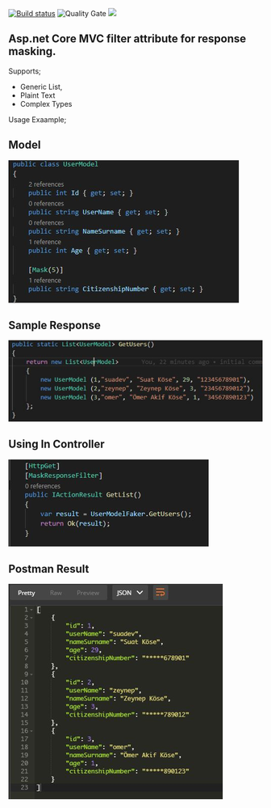 [![Build status](https://ci.appveyor.com/api/projects/status/nrvk81jcwu6f5a3l?svg=true)](https://ci.appveyor.com/project/suadev/responsemasking-aspnetcore-filter)
![Quality Gate](https://sonarcloud.io/api/project_badges/measure?project=suadev_ResponseMasking.AspNetCore.Filter&metric=alert_status)
<img width="100" src="https://sonarcloud.io/images/project_badges/sonarcloud-orange.svg" />


## Asp.net Core MVC filter attribute for response masking. 

Supports;

- Generic List,
- Plaint Text
- Complex Types

Usage Exaample;

## Model

![alt text](https://github.com/suadev/ResponseMasking.AspNetCore.Filter/blob/master/SampleApi/screenshots/userModel.JPG)

## Sample Response

![alt text](https://github.com/suadev/ResponseMasking.AspNetCore.Filter/blob/master/SampleApi/screenshots/fakeData.JPG)

## Using In Controller

![alt text](https://github.com/suadev/ResponseMasking.AspNetCore.Filter/blob/master/SampleApi/screenshots/controller.JPG)

## Postman Result

![alt text](https://github.com/suadev/ResponseMasking.AspNetCore.Filter/blob/master/SampleApi/screenshots/postman.JPG)
